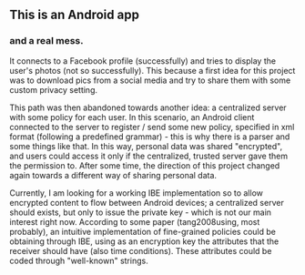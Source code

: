 ## This is an Android app
### and a real mess.

It connects to a Facebook profile (successfully) and tries to display the user's photos (not so successfully).
This because a first idea for this project was to download pics from a social media and try to share them with some custom privacy setting.

This path was then abandoned towards another idea: a centralized server with some policy for each user. In this scenario,  an Android client connected to the server to register / send some new policy, specified in xml format (following a predefined grammar) - this is why there is a parser and some things like that. In this way, personal data was shared "encrypted", and users could access it only if the centralized, trusted server gave them the permission to.
After some time, the direction of this project changed again towards a different way of sharing personal data.

Currently, I am looking for a working IBE implementation so to allow encrypted content to flow between Android devices; a centralized server should exists, but only to issue the private key - which is not our main interest right now.
According to some paper (tang2008using, most probably), an intuitive implementation of fine-grained policies could be obtaining through IBE, using as an encryption key the attributes that the receiver should have (also time conditions). These attributes could be coded through "well-known" strings.